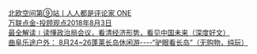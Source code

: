   
[北欧空间第⑨站丨人人都是评论家 ONE](http://www.dianyue.me/archives/053/t2ou04bycystd9r8/)  
[万联点金-投顾观点2018年8月3日](http://www.dianyue.me/archives/085/n6v3xppmwakjfg1y/)  
[最全解读∣读懂政治局会议，看清经济形势，看见中国未来（深度好文）](http://www.dianyue.me/archives/931/shzsq1tdqw738h8h/)  
[曲阜乐途户外： 8月24~26蓬莱长岛休闲游----“驴眼看长岛”（无购物，纯玩）](http://www.dianyue.me/archives/947/pmzwwgwxvv360845/)